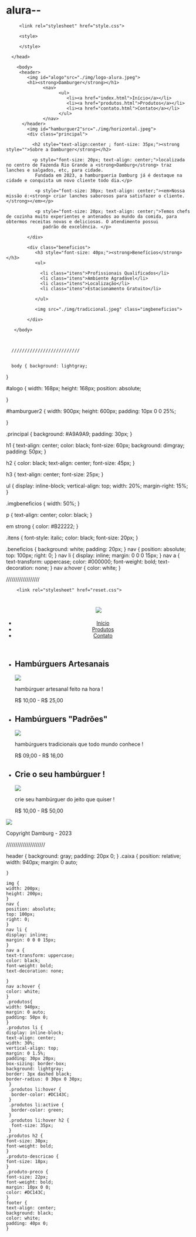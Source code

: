 # alura--

<!DOCTYPE html>
<html lang="pt-br">
     <head>
          <meta charset="UTF-8">
          <title>damburger.com</title>
         
         <link rel="stylesheet" href="style.css">
       
         <style>

         </style>
   
      </head>
   
        <body>
         <header>
            <img id="alogo"src="./img/logo-alura.jpeg">
            <h1><strong>Damburger</strong></h1>
                  <nav>      
                        <ul>
                           <li><a href="index.html">Início</a></li>
                           <li><a href="produtos.html">Produtos</a></li>
                           <li><a href="contato.html">Contato</a></li>
                        </ul>
                  </nav>
          </header>
            <img id="hamburguer2"src="./img/horizontal.jpeg">
            <div class="principal">

              <h2 style="text-align:center ; font-size: 35px;"><strong style="">Sobre a Damburger</strong></h2>

              <p style="font-size: 20px; text-align: center;">localizada no centro de Fazenda Rio Grande a <strong>Damburg</strong> traz lanches e salgados, etc, para cidade.
               Fundada em 2023, a hamburgueria Damburg já é destaque na cidade e conquista um novo cliente todo dia.</p>
         
               <p style="font-size: 30px; text-align: center;"><em>Nossa missão é:<strong> criar lanches saborosos para satisfazer o cliente.</strong></em></p>
         
               <p style="font-size: 20px; text-align: center;">Temos chefs de cozinha muito experientes e antenados ao mundo da comida, para obtermos receitas novas e deliciosas. O atendimento possui
                  padrão de excelência. </p>

            </div>

            <div class="beneficios">
               <h3 style="font-size: 40px;"><strong>Benefícios</strong></h3>
               <ul>

                 <li class="itens">Profissionais Qualificados</li>
                 <li class="itens">Ambiente Agradável</li>
                 <li class="itens">Localização</li>
                 <li class="itens">Estacionamento Gratuito</li>
                 
               </ul>  

               <img src="./img/tradicional.jpeg" class="imgbeneficios">

            </div>
 
       </body>



      //////////////////////////


      body { background: lightgray;

}

#alogo {
width: 168px;
height: 168px;
position: absolute;

}


#hamburguer2 {
width: 900px;
height: 600px;
padding: 10px 0 0 25%;


}

.principal {
background: #A9A9A9;
padding: 30px;
}

h1 {
text-align: center;
color: black;
font-size: 60px;
background: dimgray;
padding: 50px;
}

h2 {
color: black;
text-align: center;
font-size: 45px;
}

h3 {
text-align: center;
font-size: 25px;
}

ul {
display: inline-block;
vertical-align: top;
width: 20%;
margin-right: 15%;
}

.imgbeneficios {
width: 50%;
}

p {
text-align: center;
color: black;
}

em strong {
color: #B22222;
}

.itens {
font-style: italic;
color: black;
font-size: 20px;
}

.beneficios {
background: white;
padding: 20px;
}
nav {
position: absolute;
top: 100px;
right: 0;
}
nav li {
display: inline;
margin: 0 0 0 15px;
}
nav a {
text-transform: uppercase;
color: #000000;
font-weight: bold;
text-decoration: none;
}
nav a:hover {
color: white;
}

//////////////////


<!DOCTYPE html>
<html>
<head>
<meta charset="UTF-8">
        <title>damburg - produtos</title>

        <link rel="stylesheet" href="reset.css">
<link rel="stylesheet" href="produtos.css">



</head>
<body>
<header>
<div class="caixa">
<h1><img src="./img/logo-alura.jpeg"></h1>
<nav>
<ul>
<li><a href="index.html">Início</a></li>
<li><a href="produtos.html">Produtos</a></li>
<li><a href="contato.html">Contato</a></li>



</ul>
</nav>
</div>
</header>

<main>
<ul class="produtos">
<li>
<h2>Hambúrguers Artesanais</h2>
<img src="./img/artesanal.jpeg">
<p class="produto-descricao">hambúrguer artesanal feito na hora !</p>
<p class="produto-preco">R$ 10,00 - R$ 25,00</p>
</li>
<li>
<h2>Hambúrguers "Padrões"</h2>
<img src="./img/tradicional.jpeg">
<p class="produto-descricao">hambúrguers tradicionais que todo mundo conhece !</p>
<p class="produto-preco">R$ 09,00 - R$ 16,00</p>
</li>
<li>
<h2>Crie o seu hambúrguer !</h2>
<img src="./img/crie o seu.jpeg">
<p class="produto-descricao">crie seu hambúrguer do jeito que quiser !</p>
<p class="produto-preco">R$ 10,00 - R$ 50,00</p>
</li>
</ul>
</main>

<footer>
<img src="./img/logo-alura.jpeg">
<p>Copyright Damburg - 2023</p>
</footer>


</body>
</html>


/////////////////////



header {
    background: gray;
    padding: 20px 0;
    }
    .caixa {
    position: relative;
    width: 940px;
    margin: 0 auto;
    
    }
    
    img {
    width: 200px;
    height: 200px;
    }
    nav {
    position: absolute;
    top: 100px;
    right: 0;
    }
    nav li {
    display: inline;
    margin: 0 0 0 15px;
    }
    nav a {
    text-transform: uppercase;
    color: black;
    font-weight: bold;
    text-decoration: none;
    
    }
    nav a:hover {
    color: white;
    }
    .produtos{
    width: 940px;
    margin: 0 auto;
    padding: 50px 0;
    }
    .produtos li {
    display: inline-block;
    text-align: center;
    width: 30%;
    vertical-align: top;
    margin: 0 1.5%;
    padding: 30px 20px;
    box-sizing: border-box;
    background: lightgray;
    border: 3px dashed black;
    border-radius: 0 30px 0 30px;
     }
     .produtos li:hover {
      border-color: #DC143C;
     }
     .produtos li:active {
      border-color: green;
     }
     .produtos li:hover h2 {
      font-size: 35px;
     }
    .produtos h2 {
    font-size: 30px;
    font-weight: bold;
    }
    .produto-descricao {
    font-size: 18px;
    }
    .produto-preco {
    font-size: 22px;
    font-weight: bold;
    margin: 10px 0 0;
    color: #DC143C;
    }
    footer {
    text-align: center;
    background: black;
    color: white;
    padding: 40px 0;
    }

